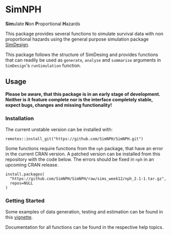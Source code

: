 # SimNPH

**Sim**ulate **N**on **P**roportional **H**azards

This package provides several functions to simulate survival data with non
proportional hazards using the general purpose simulation package
[SimDesign](https://cran.r-project.org/package=SimDesign).

This package follows the structure of SimDesing and provides functions that
can readily be used as `generate`, `analyse` and `summarise` arguments in 
`SimDesign`'s `runSimulation` function. 

## Usage

**Please be aware, that this package is in an early stage of development.
Neither is it feature complete nor is the interface completely stable, expect
bugs, changes and missing functionality!**

### Installation

The current unstable version can be installed with:

```
remotes::install_git("https://github.com/SimNPH/SimNPH.git")
```

Some functions require functions from the `nph` package, that have an error in
the current CRAN version. A patched version can be installed from this
repository with the code below. The errors should be fixed in `nph` in an
upcoming CRAN release.

```
install.packages(
  "https://github.com/SimNPH/SimNPH/raw/sims_week12/nph_2.1-1.tar.gz",
  repos=NULL
)
```

### Getting Started

Some examples of data generation, testing and estimation can be found in this
[vignette](https://simnph.github.io/SimNPH/doc/simple_example.html).

Documentation for all functions can be found in the respective help topics.

